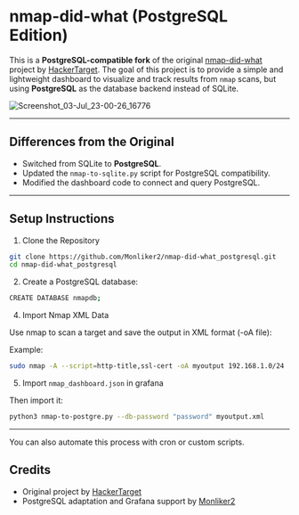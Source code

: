 # nmap-did-what (PostgreSQL Edition)

This is a **PostgreSQL-compatible fork** of the original [nmap-did-what](https://github.com/hackertarget/nmap-did-what/) project by [HackerTarget](https://github.com/hackertarget). The goal of this project is to provide a simple and lightweight dashboard to visualize and track results from `nmap` scans, but using **PostgreSQL** as the database backend instead of SQLite.

![Screenshot_03-Jul_23-00-26_16776](https://github.com/user-attachments/assets/2b1b3019-618b-4814-a583-7722f473f3a7)

---

## Differences from the Original

- Switched from SQLite to **PostgreSQL**.
- Updated the `nmap-to-sqlite.py` script for PostgreSQL compatibility.
- Modified the dashboard code to connect and query PostgreSQL.

---

## Setup Instructions
1. Clone the Repository

```bash
git clone https://github.com/Monliker2/nmap-did-what_postgresql.git
cd nmap-did-what_postgresql
```
2. Create a PostgreSQL database:
```bash
CREATE DATABASE nmapdb;
```
4. Import Nmap XML Data

Use nmap to scan a target and save the output in XML format (-oA file):

Example:
```bash
sudo nmap -A --script=http-title,ssl-cert -oA myoutput 192.168.1.0/24
```
5. Import `nmap_dashboard.json` in grafana

Then import it:
```bash
python3 nmap-to-postgre.py --db-password "password" myoutput.xml
```
---
You can also automate this process with cron or custom scripts.



## Credits
- Original project by [HackerTarget](https://github.com/hackertarget)
- PostgreSQL adaptation and Grafana support by [Monliker2](https://github.com/Monliker2)

